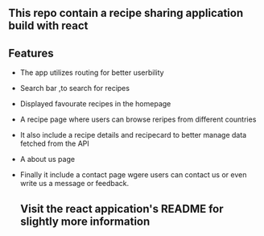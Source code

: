 ## This repo contain a recipe sharing application build with react

## Features
- The app utilizes routing for better userbility
- Search bar ,to search for recipes
- Displayed favourate recipes in the homepage
- A recipe page where users can browse reripes from different countries
- It also include a recipe details and recipecard to better manage data fetched from the API
- A about us page
- Finally it include a contact page wgere users can contact us or even write us a message or feedback.

  ## Visit the react appication's README for slightly more information
